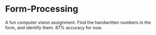 # Form-Processing
A fun computer vision assignment. Find the handwritten numbers in the form, and identify them. 87% accuracy for now.
